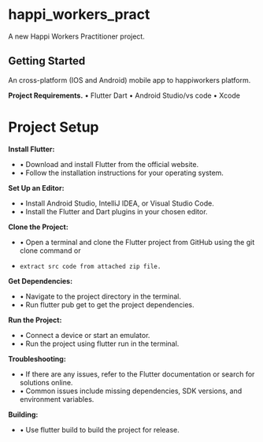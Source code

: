 # happi_workers_pract

A new Happi Workers Practitioner project.

## Getting Started


An cross-platform (IOS and Android) mobile app to happiworkers platform.

**Project Requirements.**
•	Flutter Dart
•	Android Studio/vs code
•	Xcode

# **Project Setup**

**Install Flutter:**
* •	Download and install Flutter from the official website.
* •	Follow the installation instructions for your operating system.

**Set Up an Editor:**
* •	Install Android Studio, IntelliJ IDEA, or Visual Studio Code.
* •	Install the Flutter and Dart plugins in your chosen editor.

**Clone the Project:**
* •	Open a terminal and clone the Flutter project from GitHub using the git clone command or 
*     extract src code from attached zip file.

**Get Dependencies:**
* •	Navigate to the project directory in the terminal.
* •	Run flutter pub get to get the project dependencies.



**Run the Project:**
* •	Connect a device or start an emulator.
* •	Run the project using flutter run in the terminal.

**Troubleshooting:**
* •	If there are any issues, refer to the Flutter documentation or search for solutions online.
* •	Common issues include missing dependencies, SDK versions, and environment variables.

**Building:**
* •	Use flutter build to build the project for release.

